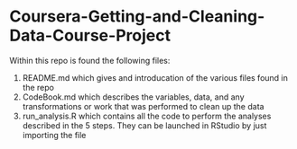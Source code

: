 # Coursera-Getting-and-Cleaning-Data-Course-Project
Within this repo is found the following files:
1. README.md which gives and introducation of the various files found in the repo
2. CodeBook.md which describes the variables, data, and any transformations or work that was performed to clean up the data
3. run_analysis.R which contains all the code to perform the analyses described in the 5 steps. They can be launched in RStudio by just importing the file


